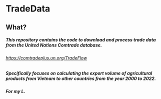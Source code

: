 # TradeData
## What?
##### This repository contains the code to download and process trade data from the United Nations Comtrade database.
###### https://comtradeplus.un.org/TradeFlow
##### Specifically focuses on calculating the export volume of agricultural products from Vietnam to other countries from the year 2000 to 2022. 
##### For my L.